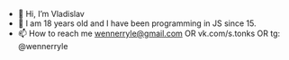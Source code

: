 - 👋 Hi, I’m Vladislav
- 👀 I am 18 years old and I have been programming in JS since 15. 
- 📫 How to reach me 
wennerryle@gmail.com OR vk.com/s.tonks OR tg: @wennerryle
